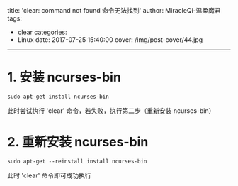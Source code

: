title: 'clear: command not found 命令无法找到'
author: MiracleQi-温柔魔君
tags:
  - clear
categories:
  - Linux
date: 2017-07-25 15:40:00
cover: /img/post-cover/44.jpg
---
# 1. 安装 ncurses-bin

```
sudo apt-get install ncurses-bin
```

此时尝试执行 'clear' 命令，若失败，执行第二步（重新安装 ncurses-bin）

# 2. 重新安装 ncurses-bin

```
sudo apt-get --reinstall install ncurses-bin
```

此时 'clear' 命令即可成功执行